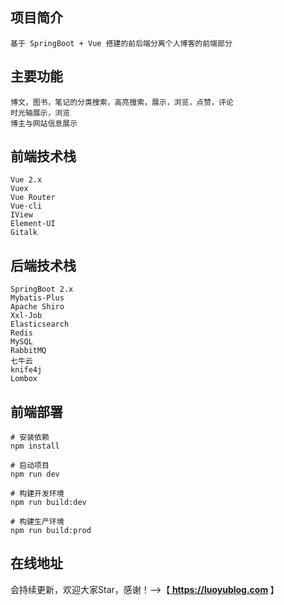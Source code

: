 ## 项目简介
```
基于 SpringBoot + Vue 搭建的前后端分离个人博客的前端部分
```

## 主要功能
```
博文，图书，笔记的分类搜索，高亮搜索，展示，浏览，点赞，评论
时光轴展示，浏览
博主与网站信息展示
```

## 前端技术栈
```
Vue 2.x
Vuex
Vue Router
Vue-cli
IView
Element-UI
Gitalk
```

## 后端技术栈
```
SpringBoot 2.x
Mybatis-Plus
Apache Shiro
Xxl-Job
Elasticsearch
Redis
MySQL
RabbitMQ
七牛云
knife4j
Lombox
```

## 前端部署
```
# 安装依赖
npm install

# 启动项目
npm run dev

# 构建开发环境
npm run build:dev

# 构建生产环境
npm run build:prod
```

## 在线地址
会持续更新，欢迎大家Star，感谢！-->【<b><a href="https://luoyublog.com"> https://luoyublog.com </a></b>】<br/>
